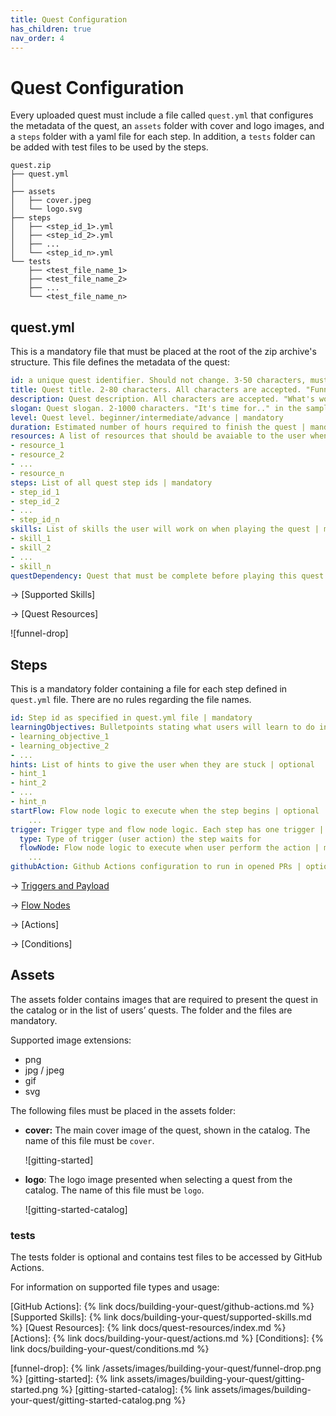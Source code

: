 ```yaml
---
title: Quest Configuration
has_children: true
nav_order: 4
---
```


# Quest Configuration

Every uploaded quest must include a file called `quest.yml` that configures the metadata of the quest, an `assets` folder with cover and logo images, and a `steps` folder with a yaml file for each step. In addition, a `tests` folder can be added with test files to be used by the steps.

```
quest.zip
├── quest.yml
│
├── assets
│   ├── cover.jpeg
│   └── logo.svg
├── steps
│   ├── <step_id_1>.yml
│   ├── <step_id_2>.yml
│   ├── ...
│   └── <step_id_n>.yml
└── tests
    ├── <test_file_name_1>
    ├── <test_file_name_2>
    ├── ...
    └── <test_file_name_n>
```

## quest.yml

This is a mandatory file that must be placed at the root of the zip archive's structure. This file defines the metadata of the quest:

```yaml
id: a unique quest identifier. Should not change. 3-50 characters, must begin with a letter. Accepted characters are A-Z, a-z, 0-9, and "_" | mandatory
title: Quest title. 2-80 characters. All characters are accepted. "Funnel Drop" in the sample below | mandatory
description: Quest description. All characters are accepted. "What's worse.." in the sample below | mandatory
slogan: Quest slogan. 2-1000 characters. "It's time for.." in the sample below | mandatory
level: Quest level. beginner/intermediate/advance | mandatory
duration: Estimated number of hours required to finish the quest | mandatory
resources: A list of resources that should be avaiable to the user when quest begins | optional 
- resource_1
- resource_2
- ...
- resource_n
steps: List of all quest step ids | mandatory
- step_id_1
- step_id_2
- ...
- step_id_n
skills: List of skills the user will work on when playing the quest | mandatory
- skill_1
- skill_2
- ...
- skill_n
questDependency: Quest that must be complete before playing this quest | optional
```

→ [Supported Skills]

→ [Quest Resources]

![funnel-drop]

## Steps

This is a mandatory folder containing a file for each step defined in `quest.yml` file. There are no rules regarding the file names.

```yaml
id: Step id as specified in quest.yml file | mandatory
learningObjectives: Bulletpoints stating what users will learn to do in the quest | mandatory
- learning_objective_1
- learning_objective_2
- ...
hints: List of hints to give the user when they are stuck | optional
- hint_1
- hint_2
- ...
- hint_n
startFlow: Flow node logic to execute when the step begins | optional
	...
trigger: Trigger type and flow node logic. Each step has one trigger | mandatory
  type: Type of trigger (user action) the step waits for
  flowNode: Flow node logic to execute when user perform the action | mandatory
    ...
githubAction: Github Actions configuration to run in opened PRs | optional
```

→ [Triggers and Payload](Triggers%20and%20Payload.md)

→ [Flow Nodes](Flow%20Nodes.md)

→ [Actions]

→ [Conditions]

## Assets

The assets folder contains images that are required to present the quest in the catalog or in the list of users’ quests. The folder and the files are mandatory. 

Supported image extensions:

- png
- jpg / jpeg
- gif
- svg

The following files must be placed in the assets folder:

- **cover:**  The main cover image of the quest, shown in the catalog. The name of this file must be `cover`.
    
    ![gitting-started]
    
- **logo**: The logo image presented when selecting a quest from the catalog. The name of this file must be `logo`.
    
    ![gitting-started-catalog]
    

### tests

The tests folder is optional and contains test files to be accessed by GitHub Actions.

For information on supported file types and usage:

[GitHub Actions]: {% link docs/building-your-quest/github-actions.md %}
[Supported Skills]: {% link docs/building-your-quest/supported-skills.md %}
[Quest Resources]: {% link docs/quest-resources/index.md %}
[Actions]: {% link docs/building-your-quest/actions.md %}
[Conditions]: {% link docs/building-your-quest/conditions.md %}

[funnel-drop]: {% link /assets/images/building-your-quest/funnel-drop.png %}
[gitting-started]: {% link assets/images/building-your-quest/gitting-started.png %}
[gitting-started-catalog]: {% link assets/images/building-your-quest/gitting-started-catalog.png %}